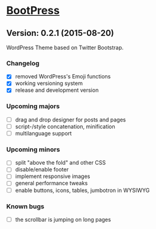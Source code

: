 # [BootPress](http://bootpress.larsschweisthal.de)

## Version: 0.2.1 (2015-08-20)
WordPress Theme based on Twitter Bootstrap.

### Changelog
- [x] removed WordPress's Emoji functions
- [x] working versioning system
- [x] release and development version

### Upcoming majors
- [ ] drag and drop designer for posts and pages
- [ ] script-/style concatenation, minification
- [ ] multilanguage support

### Upcoming minors
- [ ] split "above the fold" and other CSS
- [ ] disable/enable footer
- [ ] implement responsive images
- [ ] general performance tweaks
- [ ] enable buttons, icons, tables, jumbotron in WYSIWYG

### Known bugs
- [ ] the scrollbar is jumping on long pages